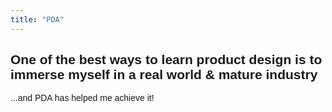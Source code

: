 ```yaml
---
title: "PDA"
---
```


<section class="h-100 w-100 bg-white" style="box-sizing: border-box; ">
    <div class="container-xxl mx-auto p-0  position-relative header-2-1" style="font-family: 'Poppins', sans-serif">
        <div>
            <div class="mx-auto d-flex flex-lg-row flex-column hero">
                <div class="left-column d-flex flex-lg-grow-1 flex-column align-items-lg-start text-lg-start align-items-center text-center"
                    id="hero-text">
                    <h1 class="display-text">
                        One of the best ways to learn product design is to immerse myself in a real world & mature industry
                    </h1>
                    <p class="secondary-text">
                        ...and PDA has helped me achieve it!
                    </p>
                </div>
            </div>
        </div>
    </div>
</section>
